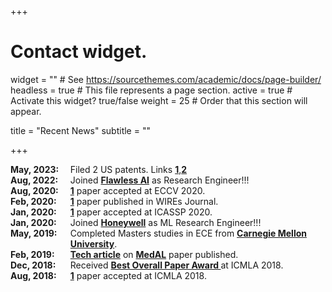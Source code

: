 +++
# Contact widget.
widget = ""  # See https://sourcethemes.com/academic/docs/page-builder/
headless = true  # This file represents a page section.
active = true  # Activate this widget? true/false
weight = 25  # Order that this section will appear.

title = "Recent News"
subtitle = ""

+++

<div style="display: table;width: 95%" markdown="1">

<div class="row" style="display: table-row;">
    <div style="display: table-cell;width: 20% "> <b>May, 2023:</b> </div>
    <div style="display: table-cell;width: 80%">Filed 2 US patents. Links <a target="_blank" href="https://scholar.google.com/citations?view_op=view_citation&hl=en&user=MpHIZfEAAAAJ&authuser=1&citation_for_view=MpHIZfEAAAAJ:TQgYirikUcIC"><b>1</b></a>,<a target="_blank" href="https://scholar.google.com/citations?view_op=view_citation&hl=en&user=MpHIZfEAAAAJ&authuser=1&citation_for_view=MpHIZfEAAAAJ:R3hNpaxXUhUC"><b>2</b></a></div>
  </div>

<div class="row" style="display: table-row;">
    <div style="display: table-cell;width: 20% "> <b>Aug, 2022:</b> </div>
    <div style="display: table-cell;width: 80%">Joined <a target="_blank" href="https://www.flawlessai.com/"><b>Flawless AI</b></a> as Research Engineer!!!</div>
  </div>

<div class="row" style="display: table-row;">
    <div style="display: table-cell;width: 20% "> <b>Aug, 2020:</b> </div>
    <div style="display: table-cell;width: 80%"><a target="_blank" href="publication/boc-kd/"><b>1</b></a> paper accepted at ECCV 2020.</div>
  </div>

<div class="row" style="display: table-row;">
    <div style="display: table-cell;width: 20% "> <b>Feb, 2020:</b> </div>
    <div style="display: table-cell;width: 80%"><a target="_blank" href="publication/o-medal/"><b>1</b></a> paper published in WIREs Journal.</div>
  </div>

<div class="row" style="display: table-row;">
    <div style="display: table-cell;width: 20% "> <b>Jan, 2020:</b> </div>
    <div style="display: table-cell;width: 80%"><a target="_blank" href="publication/attentive-cutmix/"><b>1</b></a> paper accepted at ICASSP 2020.</div>
  </div>

<div class="row" style="display: table-row;">
    <div style="display: table-cell;width: 20% "> <b>Jan, 2020:</b> </div>
    <div style="display: table-cell;width: 80%">Joined <a target="_blank" href="https://www.honeywell.com/en-us"><b>Honeywell</b></a> as ML Research Engineer!!!</div>
  </div>

<div class="row" style="display: table-row;">
    <div style="display: table-cell;width: 20% "> <b>May, 2019:</b> </div>
    <div style="display: table-cell;width: 80%">Completed Masters studies in ECE from <a target="_blank" href="https://www.ece.cmu.edu/"><b>Carnegie Mellon University</b></a>.</div>
  </div>

<div class="row" style="display: table-row;">
    <div style="display: table-cell;width: 20% "> <b>Feb, 2019:</b> </div>
    <div style="display: table-cell;width: 80%"> <a target="_blank" href="https://engineering.cmu.edu/news-events/news/2019/02/15-recognizing-disease-less-data.html"> <b>Tech article</b></a> on
                                                 <a target="_blank" href="publication/medal/"> <b>MedAL</b></a> paper published.</div>
  </div>

<div class="row" style="display: table-row;">
    <div style="display: table-cell;width: 20% "> <b>Dec, 2018:</b> </div>
    <div style="display: table-cell;width: 80%">Received <a target="_blank" href="https://www.icmla-conference.org/icmla18/awards.html"> <b> Best Overall Paper Award </b> </a> at ICMLA 2018.</div>
  </div>

<div class="row" style="display: table-row;">
    <div style="display: table-cell;width: 20% "> <b>Aug, 2018:</b> </div>
    <div style="display: table-cell;width: 80%"><a target="_blank" href="publication/medal/"><b>1</b></a> paper accepted at ICMLA 2018.</div>
  </div>

</div>